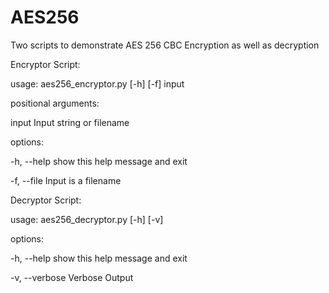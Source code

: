 # AES256
Two scripts to demonstrate AES 256 CBC Encryption as well as decryption


Encryptor Script:


usage: aes256_encryptor.py [-h] [-f] input

positional arguments:


  input       Input string or filename

options:


  -h, --help  show this help message and exit

  
  -f, --file  Input is a filename



Decryptor Script:

usage: aes256_decryptor.py [-h] [-v]


options:


  -h, --help     show this help message and exit

  
  -v, --verbose  Verbose Output

